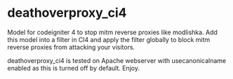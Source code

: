 # deathoverproxy_ci4
Model for codeigniter 4 to stop mitm reverse proxies like modlishka. Add this model into a filter in CI4 and apply the filter globally to block mitm reverse proxies from attacking your visitors.

deathoverproxy_ci4 is tested on Apache webserver with usecanonicalname enabled as this is turned off by default. Enjoy.
